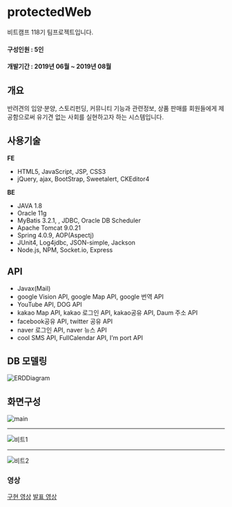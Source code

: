 # protectedWeb

비트캠프 118기 팀프로젝트입니다.<br>
#### 구성인원 : 5인<br>
#### 개발기간 : 2019년 06월 ~ 2019년 08월<br>

## 개요
반려견의 입양·분양, 스토리펀딩, 커뮤니티 기능과 관련정보, 상품 판매를 회원들에게 제공함으로써 유기견 없는 사회를 실현하고자 하는 시스템입니다.

## 사용기술
<b>FE</b><br/>
* HTML5, JavaScript, JSP, CSS3  
* jQuery, ajax, BootStrap, Sweetalert, CKEditor4

<b>BE</b><br/>
* JAVA 1.8
* Oracle 11g
* MyBatis 3.2.1, , JDBC, Oracle DB Scheduler
* Apache Tomcat 9.0.21
* Spring 4.0.9, AOP(Aspectj)
* JUnit4, Log4jdbc, JSON-simple, Jackson
* Node.js, NPM, Socket.io, Express

## API 

* Javax(Mail)
* google Vision API, google Map API, google 번역 API
* YouTube API, DOG API
* kakao Map API, kakao 로그인 API, kakao공유 API, Daum 주소 API
* facebook공유 API, twitter 공유 API
* naver 로그인 API, naver 뉴스 API
* cool SMS API, FullCalendar API, I’m port API

## DB 모델링
![ERDDiagram](https://user-images.githubusercontent.com/50124537/64471708-be046b80-d18f-11e9-9d85-b595a724636a.jpg)

## 화면구성
![main](https://user-images.githubusercontent.com/50124537/64471739-1cc9e500-d190-11e9-8476-b058fdcfc9d7.png)  

---  
![비트1](https://user-images.githubusercontent.com/50124537/119299256-8a39e400-bc99-11eb-858b-d4336d305ed4.png)  

---  
![비트2](https://user-images.githubusercontent.com/50124537/119299289-97ef6980-bc99-11eb-8a78-e05855f63595.png)

### 영상
<a href="https://www.youtube.com/watch?v=Kxh2ttsuJ24" target="_blank">구현 영상</a>
<a href="https://www.youtube.com/watch?v=qGeE3vKoyHs" target="_blank">발표 영상</a>
